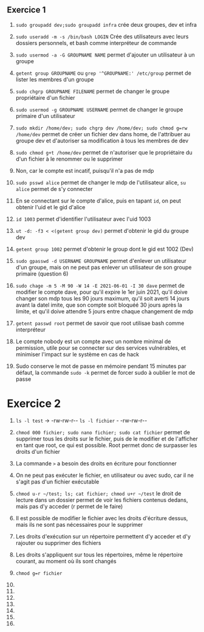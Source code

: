 ## Exercice 1

1. `sudo groupadd dev;sudo groupadd infra` crée deux groupes, dev et infra

2. `sudo useradd -m -s /bin/bash LOGIN` Crée des utilisateurs avec leurs dossiers personnels, et bash comme interpréteur de commande

3. `sudo usermod -a -G GROUPNAME NAME` permet d'ajouter un utilisateur à un groupe

4. `getent group GROUPNAME` ou `grep '^GROUPNAME:' /etc/group` permet de lister les membres d'un groupe

5. `sudo chgrp GROUPNAME FILENAME` permet de changer le groupe propriétaire d'un fichier

6. `sudo usermod -g GROUPNAME USERNAME` permet de changer le groupe primaire d'un utilisateur

7. `sudo mkdir /home/dev; sudo chgrp dev /home/dev; sudo chmod g=rw /home/dev` permet de créer un fichier dev dans home, de l'attribuer au groupe dev et d'autoriser sa modification à tous les membres de dev

8. `sudo chmod g+t /home/dev` permet de n'autoriser que le propriétaire du d'un fichier à le renommer ou le supprimer

9. Non, car le compte est incatif, puisqu'il n'a pas de mdp

10. `sudo psswd alice` permet de changer le mdp de l'utilisateur alice, `su alice` permet de s'y connecter

11. En se connectant sur le compte d'alice, puis en tapant `id`, on peut obtenir l'uid et le gid d'alice

12. `id 1003` permet d'identifier l'utilisateur avec l'uid 1003

13. `ut -d: -f3 < <(getent group dev)` permet d'obtenir le gid du groupe dev

14. `getent group 1002` permet d'obtenir le group dont le gid est 1002 (Dev)

15. `sudo gpasswd -d USERNAME GROUPNAME` permet d'enlever un utilisateur d'un groupe, mais on ne peut pas enlever un utilisateur de son groupe primaire (question 6)

16. `sudo chage -m 5 -M 90 -W 14 -E 2021-06-01 -I 30 dave` permet de modifier le compte dave, pour qu'il expire le 1er juin 2021, qu'il doive changer son mdp tous les 90 jours maximum, qu'il soit averti 14 jours avant la datel imite, que son compte soit bloquéé 30 jours après la limite, et qu'il doive attendre 5 jours entre chaque changement de mdp

17. `getent passwd root` permet de savoir que root utilisae bash comme interpréteur

18. Le compte nobody est un compte avec un nombre minimal de permission, utile pour se connecter sur des services vulnérables, et minimiser l'impact sur le système en cas de hack

19. Sudo conserve le mot de passe en mémoire pendant 15 minutes par défaut, la commande `sudo -k` permet de forcer sudo à oublier le mot de passe


# Exercice 2

1. `ls -l test` -> -rw-rw-r--
    `ls -l fichier` - -rw-rw-r--

2. `chmod 000 fichier; sudo nano fichier; sudo cat fichier` permet de supprimer tous les droits sur le fichier, puis de le modifier et de l'afficher en tant que root, ce qui est possible. Root permet donc de surpasser les droits d'un fichier

3. La commande `>` a besoin des droits en écriture pour fonctionner

4. On ne peut pas exécuter le fichier, en utilisateur ou avec sudo, car il ne s'agit pas d'un fichier exécutable

5. `chmod u-r ~/test; ls; cat fichier; chmod u+r ~/test` le droit de lecture dans un dossier permet de voir les fichiers contenus dedans, mais pas d'y acceder (r permet de le faire)

6. Il est possible de modifier le fichier avec les droits d'écriture dessus, mais ils ne sont pas nécessaires pour le supprimer

7. Les droits d'exécution sur un répertoire permettent d'y acceder et d'y rajouter ou supprimer des fichiers

8. Les droits s'appliquent sur tous les répertoires, même le répertoire courant, au moment où ils sont changés

9. `chmod g=r fichier` 

10. 

11. 

12. 

13. 

14. 

15. 

16. 